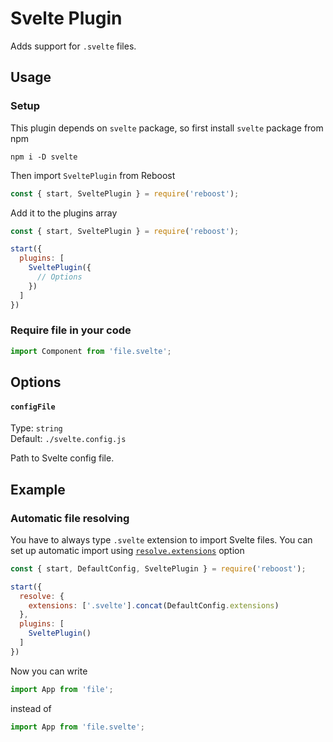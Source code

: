# Svelte Plugin
Adds support for `.svelte` files.

## Usage
### Setup
This plugin depends on `svelte` package, so first install `svelte` package from npm
```shell
npm i -D svelte
```
Then import `SveltePlugin` from Reboost
```js
const { start, SveltePlugin } = require('reboost');
```
Add it to the plugins array
```js
const { start, SveltePlugin } = require('reboost');

start({
  plugins: [
    SveltePlugin({
      // Options
    })
  ]
})
```
### Require file in your code
```js
import Component from 'file.svelte';
```

## Options
#### `configFile`
Type: `string`\
Default: `./svelte.config.js`

Path to Svelte config file.

## Example
### Automatic file resolving
You have to always type `.svelte` extension to import Svelte
files. You can set up automatic import using
[`resolve.extensions`](../configurations.md#resolveextensions) option

```js
const { start, DefaultConfig, SveltePlugin } = require('reboost');

start({
  resolve: {
    extensions: ['.svelte'].concat(DefaultConfig.extensions)
  },
  plugins: [
    SveltePlugin()
  ]
})
```

Now you can write
```js
import App from 'file';
```
instead of
```js
import App from 'file.svelte';
```
